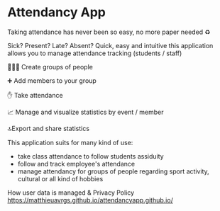 # Attendancy App

Taking attendance has never been so easy, no more paper needed ♻

Sick? Present? Late? Absent? Quick, easy and intuitive this application allows you to manage attendance tracking (students / staff)

👨‍👦‍👦 Create groups of people

➕ Add members to your group

✋ Take attendance

📈 Manage and visualize statistics by event / member

🔝Export and share statistics

This application suits for many kind of use: 
- take class attendance to follow students assiduity
- follow and track employee's attendance
- manage attendancy for groups of people regarding sport activity, cultural or all kind of hobbies

How user data is managed & Privacy Policy https://matthieuavrgs.github.io/attendancyapp.github.io/
